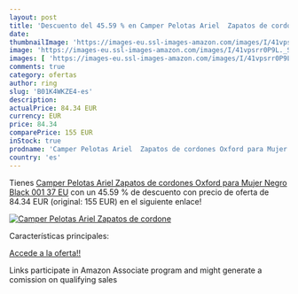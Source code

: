```yaml
---
layout: post
title: 'Descuento del 45.59 % en Camper Pelotas Ariel  Zapatos de cordone'
date: 
thumbnailImage: 'https://images-eu.ssl-images-amazon.com/images/I/41vpsrr0P9L._SL200_.jpg'
image: 'https://images-eu.ssl-images-amazon.com/images/I/41vpsrr0P9L._SL200_.jpg'
images: [ 'https://images-eu.ssl-images-amazon.com/images/I/41vpsrr0P9L._SL200_.jpg' ]
comments: true
category: ofertas
author: ring
slug: 'B01K4WKZE4-es'
description:
actualPrice: 84.34 EUR
currency: EUR
price: 84.34
comparePrice: 155 EUR
inStock: true
prodname: 'Camper Pelotas Ariel  Zapatos de cordones Oxford para Mujer  Negro  Black 001   37 EU'
country: 'es'
---
```


Tienes [Camper Pelotas Ariel  Zapatos de cordones Oxford para Mujer  Negro  Black 001   37 EU](https://www.amazon.es/dp/B01K4WKZE4/?tag=tolees-21) con un 45.59 % de descuento con precio de oferta de 84.34 EUR (original: 155 EUR) en el siguiente enlace!

[![Camper Pelotas Ariel  Zapatos de cordone](https://images-eu.ssl-images-amazon.com/images/I/41vpsrr0P9L._SL200_.jpg)](https://www.amazon.es/dp/B01K4WKZE4/?tag=tolees-21)

Características principales:


[Accede a la oferta!!](https://www.amazon.es/dp/B01K4WKZE4/?tag=tolees-21)

Links participate in Amazon Associate program and might generate a comission on qualifying sales


